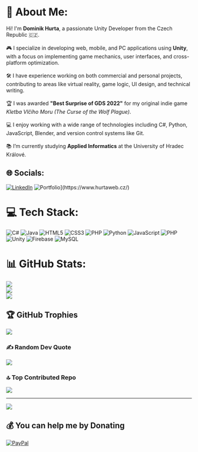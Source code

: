 # 💫 About Me:
Hi! I'm **Dominik Hurta**, a passionate Unity Developer from the Czech Republic 🇨🇿.<br><br>🎮 I specialize in developing web, mobile, and PC applications using **Unity**, with a focus on implementing game mechanics, user interfaces, and cross-platform optimization.<br><br>🛠️ I have experience working on both commercial and personal projects, contributing to areas like virtual reality, game logic, UI design, and technical writing.<br><br>🏆 I was awarded **"Best Surprise of GDS 2022"** for my original indie game *Kletba Vlčího Moru (The Curse of the Wolf Plague)*.<br><br>💻 I enjoy working with a wide range of technologies including C#, Python, JavaScript, Blender, and version control systems like Git.<br><br>📚 I’m currently studying **Applied Informatics** at the University of Hradec Králové.


## 🌐 Socials:
[![LinkedIn](https://img.shields.io/badge/LinkedIn-%230077B5.svg?logo=linkedin&logoColor=white)](https://www.linkedin.com/in/dominik-hurta-42ba24225/)
![Portfolio]([https://img.shields.io/badge/php-%23777BB4.svg?style=plastic&logo=php&logoColor=white](https://img.shields.io/badge/portfolio-8A2BE2))](https://www.hurtaweb.cz/)

# 💻 Tech Stack:
![C#](https://img.shields.io/badge/c%23-%23239120.svg?style=plastic&logo=csharp&logoColor=white) ![Java](https://img.shields.io/badge/java-%23ED8B00.svg?style=plastic&logo=openjdk&logoColor=white) ![HTML5](https://img.shields.io/badge/html5-%23E34F26.svg?style=plastic&logo=html5&logoColor=white) ![CSS3](https://img.shields.io/badge/css3-%231572B6.svg?style=plastic&logo=css3&logoColor=white) ![PHP](https://img.shields.io/badge/php-%23777BB4.svg?style=plastic&logo=php&logoColor=white) ![Python](https://img.shields.io/badge/python-3670A0?style=plastic&logo=python&logoColor=ffdd54) ![JavaScript](https://img.shields.io/badge/javascript-%23323330.svg?style=plastic&logo=javascript&logoColor=%23F7DF1E) ![PHP](https://img.shields.io/badge/php-%23777BB4.svg?style=plastic&logo=php&logoColor=white) ![Unity](https://img.shields.io/badge/unity-%23000000.svg?style=plastic&logo=unity&logoColor=white) ![Firebase](https://img.shields.io/badge/firebase-%23039BE5.svg?style=plastic&logo=firebase) ![MySQL](https://img.shields.io/badge/mysql-4479A1.svg?style=plastic&logo=mysql&logoColor=white)
# 📊 GitHub Stats:
![](https://github-readme-stats.vercel.app/api?username=hackingcze&theme=dark&hide_border=false&include_all_commits=false&count_private=false)<br/>
![](https://nirzak-streak-stats.vercel.app/?user=hackingcze&theme=dark&hide_border=false)<br/>
![](https://github-readme-stats.vercel.app/api/top-langs/?username=hackingcze&theme=dark&hide_border=false&include_all_commits=false&count_private=false&layout=compact)

## 🏆 GitHub Trophies
![](https://github-profile-trophy.vercel.app/?username=hackingcze&theme=aura&no-frame=false&no-bg=true&margin-w=4)

### ✍️ Random Dev Quote
![](https://quotes-github-readme.vercel.app/api?type=horizontal&theme=dark)

### 🔝 Top Contributed Repo
![](https://github-contributor-stats.vercel.app/api?username=hackingcze&limit=5&theme=dark&combine_all_yearly_contributions=true)

---
[![](https://visitcount.itsvg.in/api?id=hackingcze&icon=0&color=0)](https://visitcount.itsvg.in)

  ## 💰 You can help me by Donating
  [![PayPal](https://img.shields.io/badge/PayPal-00457C?style=for-the-badge&logo=paypal&logoColor=white)](https://paypal.me/DominikHurta) 

  
<!-- Proudly created with GPRM ( https://gprm.itsvg.in ) -->

